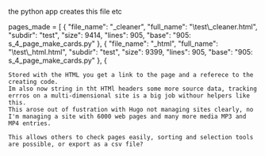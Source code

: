 the python app creates this file etc



pages_made = [
    {
        "file_name": "_cleaner",
        "full_name": "\\test\\_cleaner.html",
        "subdir": "test",
        "size": 9414,
        "lines": 905,
        "base": "905: s_4_page_make_cards.py"
    },
    {
        "file_name": "_html",
        "full_name": "\\test\\_html.html",
        "subdir": "test",
        "size": 9399,
        "lines": 905,
        "base": "905: s_4_page_make_cards.py"
    },
    {

    Stored with the HTML you get a link to the page and a referece to the creating code.
    Im also now string in tht HTMl headers some more source data, tracking errros on a multi-dimensional site is a big job withour helpers like this.
    This arose out of fustration with Hugo not managing sites clearly, no I'm managing a site with 6000 web pages and many more media MP3 and MP4 entries.

    This allows others to check pages easily, sorting and selection tools are possible, or export as a csv file?

    
